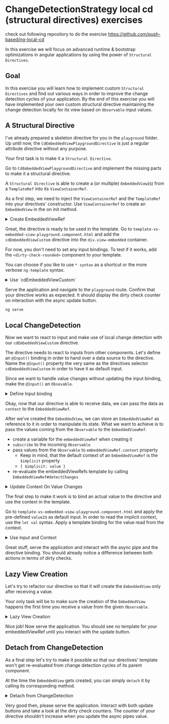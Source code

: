 # ChangeDetectionStrategy local cd (structural directives) exercises

check out following repository to do the exercise https://github.com/push-based/ng-local-cd

In this exercise we will focus on advanced runtime & bootstrap optimizations in angular applications by using the power
of `Structural Directives`.

## Goal

In this exercise you will learn how to implement custom `Structural Directives` and find out various ways in order to
improve the change detection cycles of your application.
By the end of this exercise you will have implemented your own custom structural directive maintaining the change detection
locally for its view based on `Observable` input values.

## A Structural Directive

I've already prepared a skeleton directive for you in the `playground` folder.
Up until now, the `CdEmbeddedViewPlaygroundDirective` is just a regular attribute directive without any purpose. 

Your first task is to make it a `Structural Directive`.

Go to `CdEmbeddedViewPlaygroundDirective` and implement the missing parts to make it a structural directive.

A `Structural Directive` is able to create a (or multiple) `EmbeddedView`(s) from a `TemplateRef` into
its `ViewContainerRef`.

As a first step, we need to inject the `ViewContainerRef` and the `TemplateRef` into your directives' constructor.
Use `ViewContainerRef` to create an `EmbeddedView` in the on init method.

<details>
  <summary>Create EmbeddedViewRef</summary>

```ts
// cd-embedded-view-playground.directive.ts

constructor(
        private readonly templateRef: TemplateRef<any>,
        private readonly viewContainerRef: ViewContainerRef
) {}

ngOnInit(): void {
  const embeddedViewRef = this.viewContainerRef.createEmbeddedView(this.templateRef);
}

```
</details>

Great, the directive is ready to be used in the template. Go to `template-vs-embedded-view-playground.component.html`
and add the `cdEmbeddedViewCustom` directive into the `div.view-embedded` container.

For now, you don't need to set any input bindings. To test if it works, add the `<dirty-check-rounded>` component to your
template.

You can choose if you like to use `* syntax` as a shortcut or the more verbose `ng-template` syntax.

<details>
  <summary>Use `cdEmbeddedViewCustom`</summary>

```html
<!--template-vs-embedded-view-playground.component.html-->

<div class="view embedded">
  <div><strong>EmbeddedViewRef *cdEmbeddedViewCustom</strong></div>
  <!-- implement cdEmbeddedViewCustom here -->
  <ng-container *cdEmbeddedViewCustom>
    test
    <div>Dirty checks: <dirty-check-rounded></dirty-check-rounded></div>
  </ng-container>
</div>

```

</details>

Serve the application and navigate to the `playground` route. Confirm that your directive works as expected. It should
display the dirty check counter on interaction with the async update button.

```bash
ng serve
```

## Local ChangeDetection

Now we want to react to input and make use of local change detection with our `cdEmbeddedViewCustom` directive.

The directive needs to react to inputs from other components. Let's define an `@Input()` binding in order to hand over
a data source to the directive. Name the `@Input()` property the very same as the directives selector
`cdEmbeddedViewCustom` in order to have it as default input.

Since we want to handle value changes without updating the input binding, make the `@Input()` an `Obsevable`.

<details>
  <summary>Define Input binding</summary>

```ts
// cd-embedded-view-playground.directive.ts

@Input() cdEmbeddedViewCustom: Observable<any>;

```

</details>

Okay, now that our directive is able to receive data, we can pass the data as `context` to the `EmbeddedViewRef`.

After we've created the `EmbeddedView`, we can store an `EmbeddedViewRef` as reference to it in order to manipulate its
state.
What we want to achieve is to pass the values coming from the `Observable` to the `EmbeddedViewRef`.

* create a variable for the `embeddedViewRef` when creating it
* `subscribe` to the incoming `Observable`
* pass values from the `Observable` to `embeddedViewRef.context` property
  * Keep in mind, that the default context of an `EmbeddedViewRef` is the `$implicit` property
  * `{ $implicit: value }`
* re-evaluate the embeddedViewRefs template by calling `EmbeddedViewRef#detectChanges`


<details>
  <summary>Update Context On Value Changes</summary>

```ts
// cd-embedded-view-playground.directive.ts

ngOnInit() {
  // reference to EmbeddedViewRef
  const eRef = this.viewContainer.createEmbeddedView(this.templateRef);
  // subscribe to input
  this.subscription = this.cdEmbeddedViewCustom.subscribe(v => {
    // set implicit value
    eRef.context = { $implicit: v };
    // re-evaluate template
    eRef.detectChanges();
  });
}

```

</details>

The final step to make it work is to bind an actual value to the directive and use the context in the template.

Go to `template-vs-embedded-view-playground.component.html` and apply the pre-defined `value2$` as default input.
In order to read the implicit context, use the `let val` syntax.
Apply a template binding for the value read from the context.

<details>
  <summary>Use Input and Context</summary>

```hml
<!-- template-vs-embedded-view-playground.component.html -->

<ng-container *cdEmbeddedViewCustom="value2$; let val">
    {{ val }}
    <div>Dirty checks: <dirty-check-rounded></dirty-check-rounded></div>
</ng-container>
```
</details>

Great stuff, serve the application and interact with the async pipe and the directive binding. You should already notice
a difference between both actions in terms of dirty checks.

## Lazy View Creation

Let's try to refactor our directive so that it will create the `EmbeddedView` only after receiving a value.

Your only task will be to make sure the creation of the `EmbeddedView` happens the first time you receive a value from
the given `Observable`.

<details>
  <summary>Lazy View Creation</summary>

```ts
// cd-embedded-view-playground.directive.ts

let eRef: EmbeddedViewRef<any>;
    this.subscription = this.cdEmbeddedViewCustom.subscribe(v => {
      if (!eRef) {
        eRef = this.viewContainer.createEmbeddedView(this.templateRef);
      }
      eRef.context = { $implicit: v };
      eRef.detectChanges();
});

```
</details>

Nice job! Now serve the application. You should see no template for your embeddedViewRef until you interact with the
update button.

## Detach from ChangeDetection

As a final step let's try to make it possible so that our directives' template won't get re-evaluated from change detection
cycles of its parent component.

At the time the `EmbeddedView` gets created, you can simply `detach` it by calling its corresponding method.

<details>
  <summary>Detach from ChangeDetection</summary>

```ts
// cd-embedded-view-playground.directive.ts

let eRef: EmbeddedViewRef<any>;
this.subscription = this.cdEmbeddedViewCustom.subscribe((v) => {
  if (!eRef) {
    eRef = this.viewContainer.createEmbeddedView(this.templateRef);
    // detach
    eRef.detach();
  }
  eRef.context = { $implicit: v };
  eRef.detectChanges();
});
```
</details>

Very good then, please serve the application. Interact with both update buttons and take a look at the dirty check counters.
The counter of your directive shouldn't increase when you update the async pipes value.

